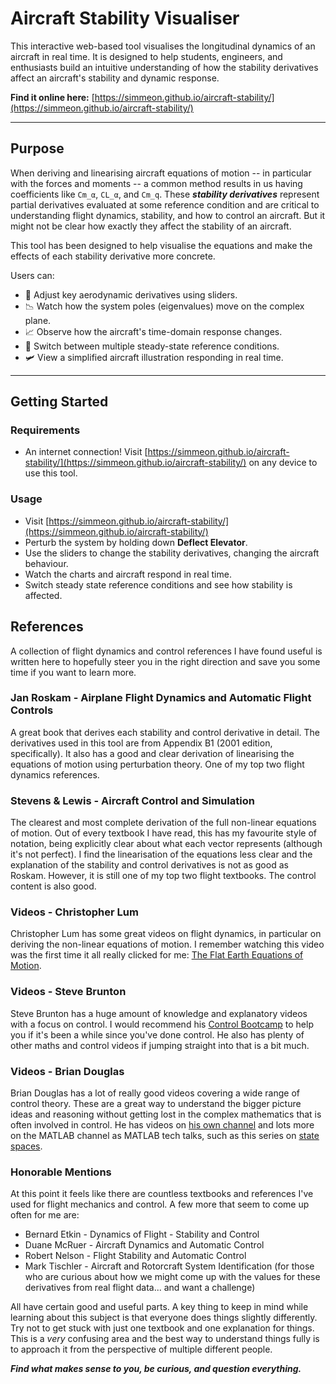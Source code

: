 # Aircraft Stability Visualiser

This interactive web-based tool visualises the longitudinal dynamics of an aircraft in real time. It is designed to help students, engineers, and enthusiasts build an intuitive understanding of how the stability derivatives affect an aircraft's stability and dynamic response.

**Find it online here:** [https://simmeon.github.io/aircraft-stability/](https://simmeon.github.io/aircraft-stability/)

---

## Purpose

When deriving and linearising aircraft equations of motion -- in particular with the forces and moments -- a common method results in us having coefficients like `Cm_α`, `CL_α`, and `Cm_q`. These ***stability derivatives*** represent partial derivatives evaluated at some reference condition and are critical to understanding flight dynamics, stability, and how to control an aircraft. But it might not be clear how exactly they affect the stability of an aircraft. 

This tool has been designed to help visualise the equations and make the effects of each stability derivative more concrete.


Users can:
- 🔧 Adjust key aerodynamic derivatives using sliders.
- 📉 Watch how the system poles (eigenvalues) move on the complex plane.
- 📈 Observe how the aircraft's time-domain response changes.
- 🔁 Switch between multiple steady-state reference conditions.
- 🛩️ View a simplified aircraft illustration responding in real time.


---

## Getting Started

### Requirements

- An internet connection! Visit [https://simmeon.github.io/aircraft-stability/](https://simmeon.github.io/aircraft-stability/) on any device to use this tool.

### Usage

- Visit [https://simmeon.github.io/aircraft-stability/](https://simmeon.github.io/aircraft-stability/)
- Perturb the system by holding down **Deflect Elevator**.
- Use the sliders to change the stability derivatives, changing the aircraft behaviour.
- Watch the charts and aircraft respond in real time.
- Switch steady state reference conditions and see how stability is affected.

## References

A collection of flight dynamics and control references I have found useful is written here to hopefully steer you in the right direction and save you some time if you want to learn more.

### Jan Roskam - Airplane Flight Dynamics and Automatic Flight Controls
A great book that derives each stability and control derivative in detail. The derivatives used in this tool are from Appendix B1 (2001 edition, specifically). It also has a good and clear derivation of linearising the equations of motion using perturbation theory. One of my top two flight dynamics references.

### Stevens & Lewis - Aircraft Control and Simulation
The clearest and most complete derivation of the full non-linear equations of motion. Out of every textbook I have read, this has my favourite style of notation, being explicitly clear about what each vector represents (although it's not perfect). I find the linearisation of the equations less clear and the explanation of the stability and control derivatives is not as good as Roskam. However, it is still one of my top two flight textbooks. The control content is also good.

### Videos - Christopher Lum
Christopher Lum has some great videos on flight dynamics, in particular on deriving the non-linear equations of motion. I remember watching this video was the first time it all really clicked for me: [The Flat Earth Equations of Motion](https://www.youtube.com/watch?v=JhwYe7kOJPI).

### Videos - Steve Brunton
Steve Brunton has a huge amount of knowledge and explanatory videos with a focus on control. I would recommend his [Control Bootcamp](https://www.youtube.com/playlist?list=PLMrJAkhIeNNR20Mz-VpzgfQs5zrYi085m) to help you if it's been a while since you've done control. He also has plenty of other maths and control videos if jumping straight into that is a bit much.

### Videos - Brian Douglas
Brian Douglas has a lot of really good videos covering a wide range of control theory. These are a great way to understand the bigger picture ideas and reasoning without getting lost in the complex mathematics that is often involved in control. He has videos on [his own channel](https://www.youtube.com/@BrianBDouglas) and lots more on the MATLAB channel as MATLAB tech talks, such as this series on [state spaces](https://www.youtube.com/playlist?list=PLn8PRpmsu08podBgFw66-IavqU2SqPg_w).

### Honorable Mentions
At this point it feels like there are countless textbooks and references I've used for flight mechanics and control. A few more that seem to come up often for me are:

- Bernard Etkin - Dynamics of Flight - Stability and Control
- Duane McRuer - Aircraft Dynamics and Automatic Control
- Robert Nelson - Flight Stability and Automatic Control
- Mark Tischler - Aircraft and Rotorcraft System Identification (for those who are curious about how we might come up with the values for these derivatives from real flight data... and want a challenge)

All have certain good and useful parts. A key thing to keep in mind while learning about this subject is that everyone does things slightly differently. Try not to get stuck with just one textbook and one explanation for things. This is a *very* confusing area and the best way to understand things fully is to approach it from the perspective of multiple different people. 

***Find what makes sense to you, be curious, and question everything.***



